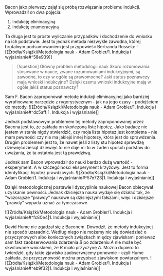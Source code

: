 Bacon jako pierwszy zajął się próbą rozwiązania problemu indukcji. Wprowadził on dwa pojęcia:
1. Indukcję eliminacyjną
2. Indukcję enumeracyjną

Ta druga jest to proste wyliczanie przypadków i dochodzenie do wniosku na ich podstawie. Jest to jednak metoda niezwykle zawodna, której brutalnym podsumowaniem jest przypowieść Bertranda Russela:
![[Źródła/Książki/Metodologia nauk - Adam Grobler/1. Indukcja i wyjaśnianie#^58e939]]

> [!question] Główny problem metodologii nauk
> Skoro rozumowania stosowane w nauce, zwane rozumowaniami indukcyjnymi, są zawodne, to czy w ogóle są prawomocne? Jaki status poznawczy mają wnioski indukcyjne? Dzięki czemu wnioski indukcyjne mają w ogóle jakiś status poznawczy?

Sam F. Bacon zaproponował metodę indukcji eliminacyjnej jako bardziej wyrafinowane narzędzie z rygorystycznym - jak na jego czasy - podejściem do metody. 
![[Źródła/Książki/Metodologia nauk - Adam Grobler/1. Indukcja i wyjaśnianie#^dc5aff|1. Indukcja i wyjaśnianie]]

Jednak podstawowym problemem tej metody zaproponowanej przez Bacona jest to, że zakłada on skończoną listę hipotez. Jako badacz nie jestem w stanie nigdy stwierdzić, czy moja lista hipotez jest kompletna - nie mam pewności czy nie ma jakiejś innej hipotezy, która jest do sprawdzenia. Drugim problemem jest to, że nawet jeśli z listy stu hipotez sprawdzę dziewięćdziesiąt dziewięć to nie daje mi to w żaden sposób podstaw do uważania, że ta ostatnia jest tą prawdziwą. 

Jednak sam Bacon wprowadził do nauki bardzo dużą wartość - eksperyment. A w szczególności eksperyment krzyżowy. Jest to forma identyfikacji hipotez prawdziwych. 
![[Źródła/Książki/Metodologia nauk - Adam Grobler/1. Indukcja i wyjaśnianie#^57e723|1. Indukcja i wyjaśnianie]]

Dzięki metodologicznej postawie i dyscyplinie naukowej Bacon obiecywał uzyskanie pewności. Jednak dzisiejsza nauka wydaje się działać tak, że "wczorajsze "prawdy" naukowe są dzisiejszymi fałszami, więc i dzisiejsze "prawdy" wypada uznać za tymczasowe.

![[Źródła/Książki/Metodologia nauk - Adam Grobler/1. Indukcja i wyjaśnianie#^fc80e4|1. Indukcja i wyjaśnianie]]

David Hume nie zgadzał się z Baconem. Dowodził, że metody indukcyjnej nie sposób uzasadnić. Według niego nie możemy nic się dowiedzieć  o przyczynowych albo koniecznych związkach między zjawiskami ponieważ sam fakt zaobserwowania zdarzenia $B$ po zdarzeniu $A$ nie może być skwitowane wnioskiem, że $B$ miało przyczynę $A$. Można dopiero to twierdzić, gdy takie zjawisko zaobserwujemy ponownie - czyli Hume zakłada, że przyczynowość można przypisać zjawiskom powtarzalnym. 
![[Źródła/Książki/Metodologia nauk - Adam Grobler/1. Indukcja i wyjaśnianie#^eb9f32|1. Indukcja i wyjaśnianie]]

